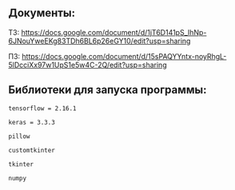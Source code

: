 ## Документы:

ТЗ: <https://docs.google.com/document/d/1jT6D141pS_IhNp-6JNouYweEKg83TDh6BL6p26eGY10/edit?usp=sharing>

ПЗ: <https://docs.google.com/document/d/15sPAQYYntx-noyRhgL-5lDcciXx97w1UpS1e5w4C-2Q/edit?usp=sharing>

## Библиотеки для запуска программы:

`tensorflow = 2.16.1`

`keras = 3.3.3`

`pillow`

`customtkinter`

`tkinter`

`numpy`
